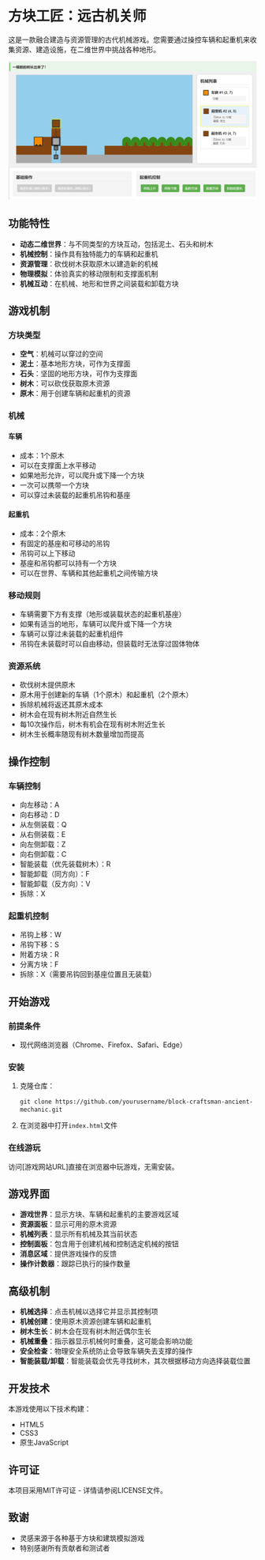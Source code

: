 # 方块工匠：远古机关师

这是一款融合建造与资源管理的古代机械游戏。您需要通过操控车辆和起重机来收集资源、建造设施，在二维世界中挑战各种地形。

![游戏截图](screenshot.png)

## 功能特性

- **动态二维世界**：与不同类型的方块互动，包括泥土、石头和树木
- **机械控制**：操作具有独特能力的车辆和起重机
- **资源管理**：砍伐树木获取原木以建造新的机械
- **物理模拟**：体验真实的移动限制和支撑面机制
- **机械互动**：在机械、地形和世界之间装载和卸载方块

## 游戏机制

### 方块类型
- **空气**：机械可以穿过的空间
- **泥土**：基本地形方块，可作为支撑面
- **石头**：坚固的地形方块，可作为支撑面
- **树木**：可以砍伐获取原木资源
- **原木**：用于创建车辆和起重机的资源

### 机械

#### 车辆
- 成本：1个原木
- 可以在支撑面上水平移动
- 如果地形允许，可以爬升或下降一个方块
- 一次可以携带一个方块
- 可以穿过未装载的起重机吊钩和基座

#### 起重机
- 成本：2个原木
- 有固定的基座和可移动的吊钩
- 吊钩可以上下移动
- 基座和吊钩都可以持有一个方块
- 可以在世界、车辆和其他起重机之间传输方块

### 移动规则
- 车辆需要下方有支撑（地形或装载状态的起重机基座）
- 如果有适当的地形，车辆可以爬升或下降一个方块
- 车辆可以穿过未装载的起重机组件
- 吊钩在未装载时可以自由移动，但装载时无法穿过固体物体

### 资源系统
- 砍伐树木提供原木
- 原木用于创建新的车辆（1个原木）和起重机（2个原木）
- 拆除机械将返还其原木成本
- 树木会在现有树木附近自然生长
- 每10次操作后，树木有机会在现有树木附近生长
- 树木生长概率随现有树木数量增加而提高

## 操作控制

### 车辆控制
- 向左移动：A
- 向右移动：D
- 从左侧装载：Q
- 从右侧装载：E
- 向左侧卸载：Z
- 向右侧卸载：C
- 智能装载（优先装载树木）：R
- 智能卸载（同方向）：F
- 智能卸载（反方向）：V
- 拆除：X

### 起重机控制
- 吊钩上移：W
- 吊钩下移：S
- 附着方块：R
- 分离方块：F
- 拆除：X（需要吊钩回到基座位置且无装载）

## 开始游戏

### 前提条件
- 现代网络浏览器（Chrome、Firefox、Safari、Edge）

### 安装
1. 克隆仓库：
   ```
   git clone https://github.com/yourusername/block-craftsman-ancient-mechanic.git
   ```
2. 在浏览器中打开`index.html`文件

### 在线游玩
访问[游戏网站URL]直接在浏览器中玩游戏，无需安装。

## 游戏界面

- **游戏世界**：显示方块、车辆和起重机的主要游戏区域
- **资源面板**：显示可用的原木资源
- **机械列表**：显示所有机械及其当前状态
- **控制面板**：包含用于创建机械和控制选定机械的按钮
- **消息区域**：提供游戏操作的反馈
- **操作计数器**：跟踪已执行的操作数量

## 高级机制

- **机械选择**：点击机械以选择它并显示其控制项
- **机械创建**：使用原木资源创建车辆和起重机
- **树木生长**：树木会在现有树木附近偶尔生长
- **机械重叠**：指示器显示机械何时重叠，这可能会影响功能
- **安全检查**：物理安全系统防止会导致车辆失去支撑的操作
- **智能装载/卸载**：智能装载会优先寻找树木，其次根据移动方向选择装载位置

## 开发技术

本游戏使用以下技术构建：
- HTML5
- CSS3
- 原生JavaScript

## 许可证

本项目采用MIT许可证 - 详情请参阅LICENSE文件。

## 致谢

- 灵感来源于各种基于方块和建筑模拟游戏
- 特别感谢所有贡献者和测试者

